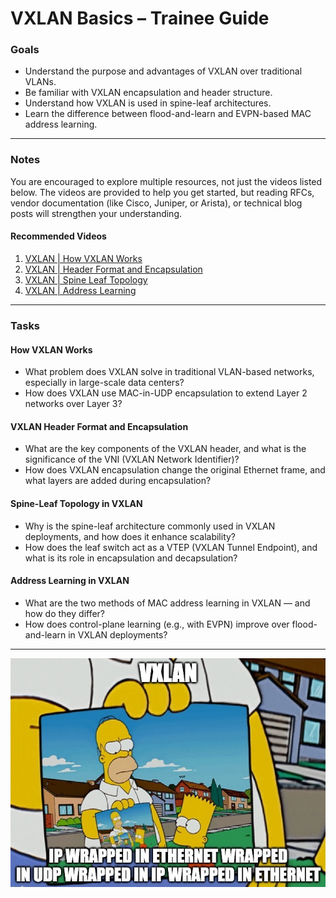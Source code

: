# VXLAN Basics – Trainee Guide

### Goals

- Understand the purpose and advantages of VXLAN over traditional VLANs.
- Be familiar with VXLAN encapsulation and header structure.
- Understand how VXLAN is used in spine-leaf architectures.
- Learn the difference between flood-and-learn and EVPN-based MAC address learning.

---

### Notes

You are encouraged to explore multiple resources, not just the videos listed below. The videos are provided to help you get started, but reading RFCs, vendor documentation (like Cisco, Juniper, or Arista), or technical blog posts will strengthen your understanding.

#### Recommended Videos

1. [VXLAN | How VXLAN Works](https://www.youtube.com/watch?v=YNqKDI_bnPM)
2. [VXLAN | Header Format and Encapsulation](https://www.youtube.com/watch?v=jjr8aIIRkYc)
3. [VXLAN | Spine Leaf Topology](https://www.youtube.com/watch?v=x1F-RCW9fqo)
4. [VXLAN | Address Learning](https://www.youtube.com/watch?v=Do6G9w_DjJ4)

---

### Tasks

#### How VXLAN Works

- What problem does VXLAN solve in traditional VLAN-based networks, especially in large-scale data centers?
- How does VXLAN use MAC-in-UDP encapsulation to extend Layer 2 networks over Layer 3?

#### VXLAN Header Format and Encapsulation

- What are the key components of the VXLAN header, and what is the significance of the VNI (VXLAN Network Identifier)?
- How does VXLAN encapsulation change the original Ethernet frame, and what layers are added during encapsulation?

#### Spine-Leaf Topology in VXLAN

- Why is the spine-leaf architecture commonly used in VXLAN deployments, and how does it enhance scalability?
- How does the leaf switch act as a VTEP (VXLAN Tunnel Endpoint), and what is its role in encapsulation and decapsulation?

#### Address Learning in VXLAN

- What are the two methods of MAC address learning in VXLAN — and how do they differ?
- How does control-plane learning (e.g., with EVPN) improve over flood-and-learn in VXLAN deployments?

---
![VXLAN](../Images/vxlan.jpeg)
